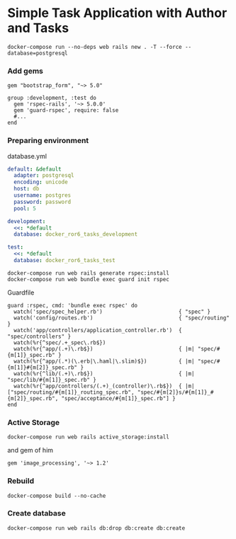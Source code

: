 # Simple Task Application with Author and Tasks

```
docker-compose run --no-deps web rails new . -T --force --database=postgresql
```

### Add gems

```
gem "bootstrap_form", "~> 5.0"

group :development, :test do
  gem 'rspec-rails', '~> 5.0.0'
  gem 'guard-rspec', require: false
  #...
end
```

### Preparing environment

database.yml

```yml
default: &default
  adapter: postgresql
  encoding: unicode
  host: db
  username: postgres
  password: password
  pool: 5

development:
  <<: *default
  database: docker_ror6_tasks_development

test:
  <<: *default
  database: docker_ror6_tasks_test
```

```
docker-compose run web rails generate rspec:install
docker-compose run web bundle exec guard init rspec
```

Guardfile

```
guard :rspec, cmd: 'bundle exec rspec' do
  watch('spec/spec_helper.rb')                        { "spec" }
  watch('config/routes.rb')                           { "spec/routing" }
  watch('app/controllers/application_controller.rb')  { "spec/controllers" }
  watch(%r{^spec/.+_spec\.rb$})
  watch(%r{^app/(.+)\.rb$})                           { |m| "spec/#{m[1]}_spec.rb" }
  watch(%r{^app/(.*)(\.erb|\.haml|\.slim)$})          { |m| "spec/#{m[1]}#{m[2]}_spec.rb" }
  watch(%r{^lib/(.+)\.rb$})                           { |m| "spec/lib/#{m[1]}_spec.rb" }
  watch(%r{^app/controllers/(.+)_(controller)\.rb$})  { |m| ["spec/routing/#{m[1]}_routing_spec.rb", "spec/#{m[2]}s/#{m[1]}_#{m[2]}_spec.rb", "spec/acceptance/#{m[1]}_spec.rb"] }
end
```

### Active Storage

```
docker-compose run web rails active_storage:install
```

and gem of him

```
gem 'image_processing', '~> 1.2'
```

### Rebuild

```
docker-compose build --no-cache
```

### Create database

```
docker-compose run web rails db:drop db:create db:create
```
